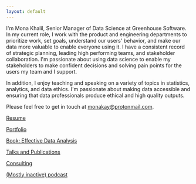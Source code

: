 ```yaml
---
layout: default
---
```


I'm Mona Khalil, Senior Manager of Data Science at Greenhouse Software. In my current role, I work with the product and engineering departments to prioritize work, set goals, understand our users' behavior, and make our data more valuable to enable everyone using it. I have a consistent record of strategic planning, leading high performing teams, and stakeholder collaboration. I'm passionate about using data science to enable my stakeholders to make confident decisions and solving pain points for the users my team and I support. 

In addition, I enjoy teaching and speaking on a variety of topics in statistics, analytics, and data ethics. I'm passionate about making data accessible and ensuring that data professionals produce ethical and high quality outputs.

Please feel free to get in touch at [monakay@protonmail.com](mailto:monakay@protonmail.com). 

[Resume](./resume.pdf)

[Portfolio](./portfolio.md)

[Book: Effective Data Analysis](https://www.manning.com/books/effective-data-analysis)

[Talks and Publications](./publications.md)

[Consulting](./consulting.md)

[(Mostly inactive) podcast](./podcast.md)
